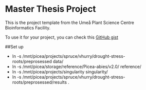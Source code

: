 # Master Thesis Project 
This is the project template from the Umeå Plant Science Centre Bioinformatics Facility. 

To use it for your project, you can check this [GitHub gist](https://gist.github.com/nicolasDelhomme/46a1053d277510b95692318bd1732b6d)


##Set up
- ln -s /mnt/picea/projects/spruce/vhurry/drought-stress-roots/preprosessed data/
- ln -s /mnt/picea/storage/reference/Picea-abies/v2.0/ reference/
- ln -s /mnt/picea/projects/singularity singularity/
- ln -s /mnt/picea/projects/spruce/vhurry/drought-stress-roots/preprosessed/results .



